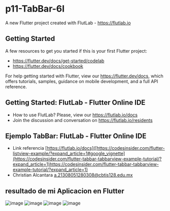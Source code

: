 # p11-TabBar-6I

A new Flutter project created with FlutLab - https://flutlab.io

## Getting Started

A few resources to get you started if this is your first Flutter project:

- https://flutter.dev/docs/get-started/codelab
- https://flutter.dev/docs/cookbook

For help getting started with Flutter, view our
https://flutter.dev/docs, which offers tutorials,
samples, guidance on mobile development, and a full API reference.

## Getting Started: FlutLab - Flutter Online IDE

- How to use FlutLab? Please, view our https://flutlab.io/docs
- Join the discussion and conversation on https://flutlab.io/residents

## Ejemplo TabBar: FlutLab - Flutter Online IDE

- Link referencia [https://flutlab.io/docs]([https://codesinsider.com/flutter-listview-example/?expand_article=1#google_vignette](https://codesinsider.com/flutter-tabbar-tabbarview-example-tutorial/?expand_article=1)https://codesinsider.com/flutter-tabbar-tabbarview-example-tutorial/?expand_article=1)
- Christian Alcantara a.21308051280308@cbtis128.edu.mx

## resultado de mi Aplicacion en Flutter
![image](https://github.com/Chris12066/p11-Tabbar-6I/assets/143772165/e26b2b97-ea9f-46ef-bbdc-289fdbbe0c18)
![image](https://github.com/Chris12066/p11-Tabbar-6I/assets/143772165/2e6d6f3d-05b6-451f-a38e-5042775a5c2b)
![image](https://github.com/Chris12066/p11-Tabbar-6I/assets/143772165/4bea4431-1709-49b1-a8fe-f4d256dbe80c)
![image](https://github.com/Chris12066/p11-Tabbar-6I/assets/143772165/27bbd091-d85f-437c-9546-a56a97019878)
